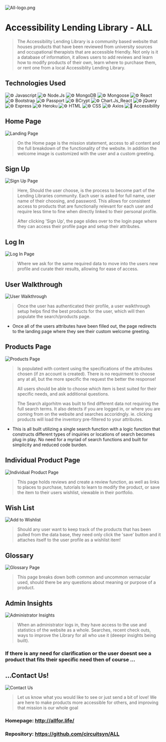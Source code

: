 ![All-logo.png](Images/All-logo.png)
# Accessibility Lending Library - ALL
>The Accessibility Lending Library is a community based website that houses products that have been reviewed from university sources and occupational therapists that are accessible friendly. Not only is it a database of information, it allows users to add reviews and learn how to modify products of their own, learn where to purchase them, or rent one from a local Accessiblity Lending Library. 

## Technologies Used

![⚙️ Javascript](https://img.shields.io/badge/⚙️-Javascript-blue.svg)
![⚙️ Node.Js](https://img.shields.io/badge/⚙️-Node.Js-blue.svg)
![⚙️ MongoDB](https://img.shields.io/badge/⚙️-MongoDB-blue.svg)
![⚙️ Mongoose](https://img.shields.io/badge/⚙️-Mongoose-blue.svg)
![⚙️ React](https://img.shields.io/badge/⚙️-React-blue.svg)
![⚙️ Bootstrap](https://img.shields.io/badge/⚙️-Bootstrap-blue.svg)
![⚙️ Passport](https://img.shields.io/badge/⚙️-Passport-blue.svg)
![⚙️ BCrypt](https://img.shields.io/badge/⚙️-BCrypt-blue.svg)
![⚙️ Chart.Js_React](https://img.shields.io/badge/⚙-Chart.JS_React-blue.svg)
![⚙️ jQuery](https://img.shields.io/badge/⚙️-jQuery-blue.svg)
![⚙️ Express](https://img.shields.io/badge/⚙️-Express-blue.svg)
![⚙️ Heroku](https://img.shields.io/badge/⚙️-Heroku-blue.svg)
![⚙️ HTML](https://img.shields.io/badge/⚙️-HTML-blue.svg)
![⚙️ CSS](https://img.shields.io/badge/⚙️-CSS-blue.svg)
![⚙️ Axios](https://img.shields.io/badge/⚙️-Axios.-blue.svg)
![🤝‍‍‍ Accessibility](https://img.shields.io/badge/🤝‍-Accessibility-blue.svg)



## Home Page
![Landing Page](Images/LandingPage.png)

>On the Home page is the mission statement, access to all content and the full breakdown of the functionality of the website. In addition the welcome image is customized with the user and a custom greeting.

## Sign Up
![Sign Up Page](Images/SignUp.png)

>Here, Should the user choose, is the process to become part of the Lending Libraries community. Each user is asked for full name, user name of their choosing, and password. This allows for consistent access to products that are functionally relevant for each user and require less time to fine when directly linked to their personal profile. 
>
>After clicking 'Sign Up', the page slides over to the login page where they can access their profile page and setup their attributes.

## Log In
![Log In Page](Images/LoginNew.png)

>Where we ask for the same required data to move into the users new profile and curate their results, allowing for ease of access. 

## User Walkthrough 
![User Walkthrough](Images/SetupProfile.png)

>Once the user has authenticated their profile, a user walkthrough setup helps find the best products for the user, which will then populate the search/products page. 

+ Once all of the users attributes have been filled out, the page redirects to the landing page where they see their custom welcome greeting.

## Products Page
![Products Page](Images/products.png)

>Is populated with content using the specifications of the attributes chosen (if zn account is created). There is no requirment to choose any at all, but the more specific the request the better the response! 
>
>All users should be able to choose which item is best suited for their specific needs, and ask additional questions. 
>
>The Search algorhitm was built to find different data not requiring the full search terms. It also detects if you are logged in, or where you are coming from on the website and searches accoridngly. ie. clicking products will load the inventory pre-filtered to your attributes.

* This is all built utilizing a single search function with a logic function that constructs different types of inquiries or locations of search becomes plug in play. No need for a myriad of search functions and built for simplicity and reduced code burden.

## Individual Product Page
![Individual Product Page](Images/individualProduct.png)

>This page holds reviews and create a review function, as well as links to places to purchase, tutorials to learn to modify the product, or save the item to their users wishlist, viewable in their portfolio.


## Wish List
![Add to Wishlist](Images/wishlistAdd.png)

>Should any user want to keep track of the products that has been pulled from the data base, they need only click the 'save' button and it attaches itself to the user profile as a wishlist item!

## Glossary
![Glossary Page](Images/Glossary.png)

> This page breaks down both common and uncommon vernacular used, should there be any questions about meaning or purpose of a product.

## Admin Insights
![Administrator Insights](Images/insights.png)

> When an administrator logs in, they have access to the use and statistics of the website as a whole. Searches, recent check outs, ways to improve the Library for all who use it (deeepr insights being built).


### If there is any need for clarification or the user doesnt see a product that fits their specific need then of course ...

## ...Contact Us!
![Contact Us](Images/ContactALL.png)

> Let us know what you would like to see or just send a bit of love! We are here to make products more accessible for others, and improving that mission is our whole goal

### Homepage: http://allfor.life/
### Repository: https://github.com/circuitsyn/ALL
